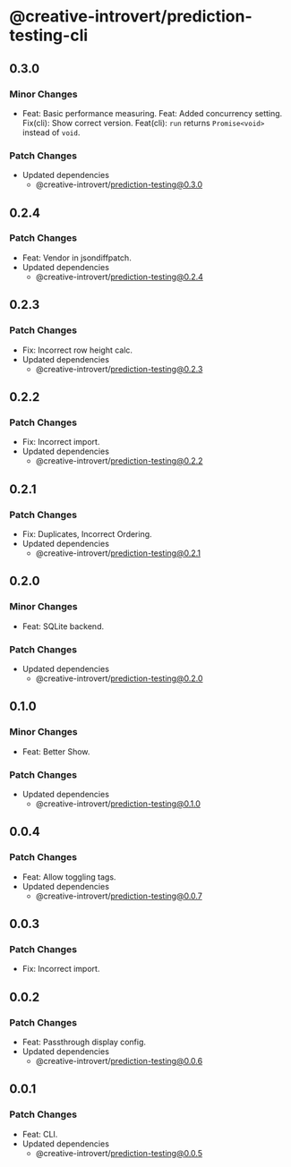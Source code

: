 # @creative-introvert/prediction-testing-cli

## 0.3.0

### Minor Changes

- Feat: Basic performance measuring.
  Feat: Added concurrency setting.
  Fix(cli): Show correct version.
  Feat(cli): `run` returns `Promise<void>` instead of `void`.

### Patch Changes

- Updated dependencies
  - @creative-introvert/prediction-testing@0.3.0

## 0.2.4

### Patch Changes

- Feat: Vendor in jsondiffpatch.
- Updated dependencies
  - @creative-introvert/prediction-testing@0.2.4

## 0.2.3

### Patch Changes

- Fix: Incorrect row height calc.
- Updated dependencies
  - @creative-introvert/prediction-testing@0.2.3

## 0.2.2

### Patch Changes

- Fix: Incorrect import.
- Updated dependencies
  - @creative-introvert/prediction-testing@0.2.2

## 0.2.1

### Patch Changes

- Fix: Duplicates, Incorrect Ordering.
- Updated dependencies
  - @creative-introvert/prediction-testing@0.2.1

## 0.2.0

### Minor Changes

- Feat: SQLite backend.

### Patch Changes

- Updated dependencies
  - @creative-introvert/prediction-testing@0.2.0

## 0.1.0

### Minor Changes

- Feat: Better Show.

### Patch Changes

- Updated dependencies
  - @creative-introvert/prediction-testing@0.1.0

## 0.0.4

### Patch Changes

- Feat: Allow toggling tags.
- Updated dependencies
  - @creative-introvert/prediction-testing@0.0.7

## 0.0.3

### Patch Changes

- Fix: Incorrect import.

## 0.0.2

### Patch Changes

- Feat: Passthrough display config.
- Updated dependencies
  - @creative-introvert/prediction-testing@0.0.6

## 0.0.1

### Patch Changes

- Feat: CLI.
- Updated dependencies
  - @creative-introvert/prediction-testing@0.0.5

